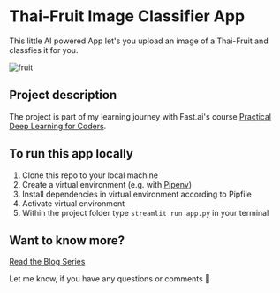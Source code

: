 # Thai-Fruit Image Classifier App

This little AI powered App let's you upload an image of a Thai-Fruit and classfies it for you.

![fruit](https://user-images.githubusercontent.com/67829673/174478942-4ba29920-a926-4a06-a8f4-3a48a4f7510a.png)

## Project description

The project is part of my learning journey with Fast.ai's course [Practical Deep Learning for Coders](https://course.fast.ai).

## To run this app locally

1. Clone this repo to your local machine
2. Create a virtual environment (e.g. with [Pipenv](https://pipenv.pypa.io/en/latest/))
3. Install dependencies in virtual environment according to Pipfile
4. Activate virtual environment
5. Within the project folder type `streamlit run app.py` in your terminal

## Want to know more?

[Read the Blog Series](https://ibronko.hashnode.dev/series/fast-ai)

Let me know, if you have any questions or comments 👋
